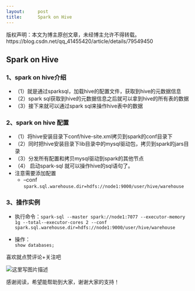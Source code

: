 ```yaml
---
layout:     post
title:      Spark on Hive
---
```

<div id="article_content" class="article_content clearfix csdn-tracking-statistics" data-pid="blog" data-mod="popu_307" data-dsm="post">
								<div class="article-copyright">
					版权声明：本文为博主原创文章，未经博主允许不得转载。					https://blog.csdn.net/qq_41455420/article/details/79549450				</div>
								            <div id="content_views" class="markdown_views prism-atom-one-dark">
							<!-- flowchart 箭头图标 勿删 -->
							<svg xmlns="http://www.w3.org/2000/svg" style="display: none;"><path stroke-linecap="round" d="M5,0 0,2.5 5,5z" id="raphael-marker-block" style="-webkit-tap-highlight-color: rgba(0, 0, 0, 0);"></path></svg>
							<h2 id="spark-on-hive">Spark on Hive</h2>

<h3 id="1spark-on-hive介绍">1、spark on hive介绍</h3>

<ul>
<li>（1）就是通过sparksql，加载hive的配置文件，获取到hive的元数据信息</li>
<li>（2）spark sql获取到hive的元数据信息之后就可以拿到hive的所有表的数据</li>
<li>（3）接下来就可以通过spark sql来操作hive表中的数据</li>
</ul>

<h3 id="2spark-on-hive-配置">2、spark on hive 配置</h3>

<ul>
<li>（1）将hive安装目录下conf/hive-site.xml拷贝到spark的conf目录下</li>
<li>（2）同时把hive安装目录下lib目录中的mysql驱动包，拷贝到spark的jars目录</li>
<li>（3）分发所有配置和拷贝mysql驱动到spark的其他节点</li>
<li>（4） 启动spark-sql 就可以操作hive的sql语句了。</li>
<li>注意需要添加配置 <br>
<ul><li>–conf <code>spark.sql.warehouse.dir=hdfs://node1:9000/user/hive/warehouse</code></li></ul></li>
</ul>

<h3 id="3操作实例">3、操作实例</h3>

<ul>
<li><p>执行命令：<code>spark-sql --master spark://node1:7077 --executor-memory 1g --total--executor-cores 2 --conf spark.sql.warehouse.dir=hdfs://node1:9000/user/hive/warehouse</code></p></li>
<li><p>操作： <br>
<code>show databases;</code> </p></li>
</ul>

<p>喜欢就点赞评论+关注吧</p>

<p><img src="https://img-blog.csdn.net/20180314084932329?watermark/2/text/aHR0cDovL2Jsb2cuY3Nkbi5uZXQvcXFfNDE0NTU0MjA=/font/5a6L5L2T/fontsize/400/fill/I0JBQkFCMA==/dissolve/70/gravity/SouthEast" alt="这里写图片描述" title=""></p>

<p>感谢阅读，希望能帮助到大家，谢谢大家的支持！</p>            </div>
						<link href="https://csdnimg.cn/release/phoenix/mdeditor/markdown_views-9e5741c4b9.css" rel="stylesheet">
                </div>